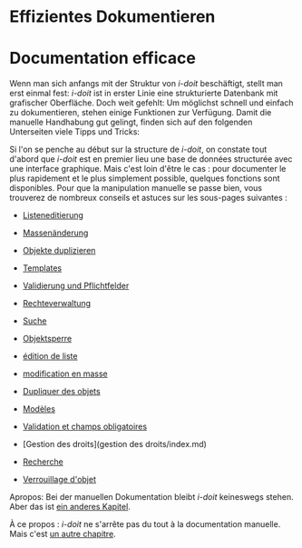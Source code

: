 <!-- TRANSLATED by md-translate -->
# Effizientes Dokumentieren

# Documentation efficace

Wenn man sich anfangs mit der Struktur von _i-doit_ beschäftigt, stellt man erst einmal fest: _i-doit_ ist in erster Linie eine strukturierte Datenbank mit grafischer Oberfläche. Doch weit gefehlt: Um möglichst schnell und einfach zu dokumentieren, stehen einige Funktionen zur Verfügung. Damit die manuelle Handhabung gut gelingt, finden sich auf den folgenden Unterseiten viele Tipps und Tricks:

Si l'on se penche au début sur la structure de _i-doit_, on constate tout d'abord que _i-doit_ est en premier lieu une base de données structurée avec une interface graphique. Mais c'est loin d'être le cas : pour documenter le plus rapidement et le plus simplement possible, quelques fonctions sont disponibles. Pour que la manipulation manuelle se passe bien, vous trouverez de nombreux conseils et astuces sur les sous-pages suivantes :

* [Listeneditierung](listeneditierung.md)
* [Massenänderung](massenaenderung.md)
* [Objekte duplizieren](objekte-duplizieren.md)
* [Templates](templates.md)
* [Validierung und Pflichtfelder](validierung-und-pflichtfelder.md)
* [Rechteverwaltung](rechteverwaltung/index.md)
* [Suche](suche.md)
* [Objektsperre](objektsperre.md)

* [édition de liste](listenediting.md)
* [modification en masse](massenaenderung.md)
* [Dupliquer des objets](objects-duplicate.md)
* [Modèles](templates.md)
* [Validation et champs obligatoires](validation-et-champs-obligatoires.md)
* [Gestion des droits](gestion des droits/index.md)
* [Recherche](suche.md)
* [Verrouillage d'objet](objektsperre.md)

Apropos: Bei der manuellen Dokumentation bleibt _i-doit_ keineswegs stehen. Aber das ist [ein anderes Kapitel](../automatisierung-und-integration/index.md).

À ce propos : _i-doit_ ne s'arrête pas du tout à la documentation manuelle. Mais c'est [un autre chapitre](../automatisation-et-intégration/index.md).